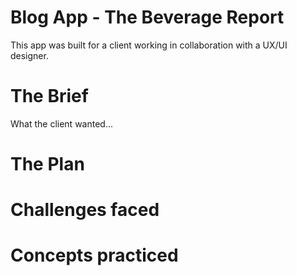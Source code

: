 # Blog App - The Beverage Report

This app was built for a client working in collaboration with a UX/UI designer.

# The Brief

What the client wanted...

# The Plan

# Challenges faced

# Concepts practiced 

